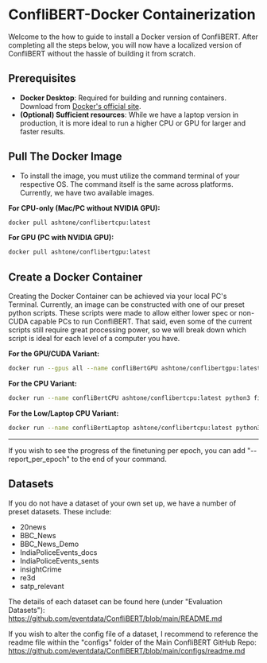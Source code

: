 # ConfliBERT-Docker Containerization

Welcome to the how to guide to install a Docker version of ConfliBERT. After completing all the steps below, you will now have a localized version of ConfliBERT without the hassle of building it from scratch. 

## Prerequisites
- **Docker Desktop**: Required for building and running containers. Download from [Docker's official site](https://www.docker.com/products/docker-desktop/).
- **(Optional) Sufficient resources**: While we have a laptop version in production, it is more ideal to run a higher CPU or GPU for larger and faster results.

## Pull The Docker Image
- To install the image, you must utilize the command terminal of your respective OS. The command itself is the same across platforms. Currently, we have two available images.
  
**For CPU-only (Mac/PC without NVIDIA GPU):**
```bash
docker pull ashtone/conflibertcpu:latest
```

**For GPU (PC with NVIDIA GPU):**
```bash
docker pull ashtone/conflibertgpu:latest
```

## Create a Docker Container

Creating the Docker Container can be achieved via your local PC's Terminal. Currently, an image can be constructed with one of our preset python scripts. These scripts were made to allow either lower spec or non-CUDA capable PCs to run ConfliBERT. That said, even some of the current scripts still require great processing power, so we will break down which script is ideal for each level of a computer you have.

**For the GPU/CUDA Variant:**
```bash
docker run --gpus all --name confliBertGPU ashtone/conflibertgpu:latest python3 finetune_data.py --dataset BBC_News_Demo
```

**For the CPU Variant:**
```bash
docker run --name confliBertCPU ashtone/conflibertcpu:latest python3 finetune_data_cpu.py --dataset BBC_News_Demo
```

**For the Low/Laptop CPU Variant:**
```bash
docker run --name confliBertLaptop ashtone/conflibertcpu:latest python3 finetune_data_cpu_low.py --dataset BBC_News_Demo
```
---

If you wish to see the progress of the finetuning per epoch, you can add "--report_per_epoch" to the end of your command.

## Datasets

If you do not have a dataset of your own set up, we have a number of preset datasets. These include:
- 20news
- BBC_News
- BBC_News_Demo
- IndiaPoliceEvents_docs
- IndiaPoliceEvents_sents
- insightCrime
- re3d
- satp_relevant

The details of each dataset can be found here (under "Evaluation Datasets"): https://github.com/eventdata/ConfliBERT/blob/main/README.md

If you wish to alter the config file of a dataset, I recommend to reference the readme file within the "configs" folder of the Main ConfliBERT GitHub Repo: https://github.com/eventdata/ConfliBERT/blob/main/configs/readme.md
